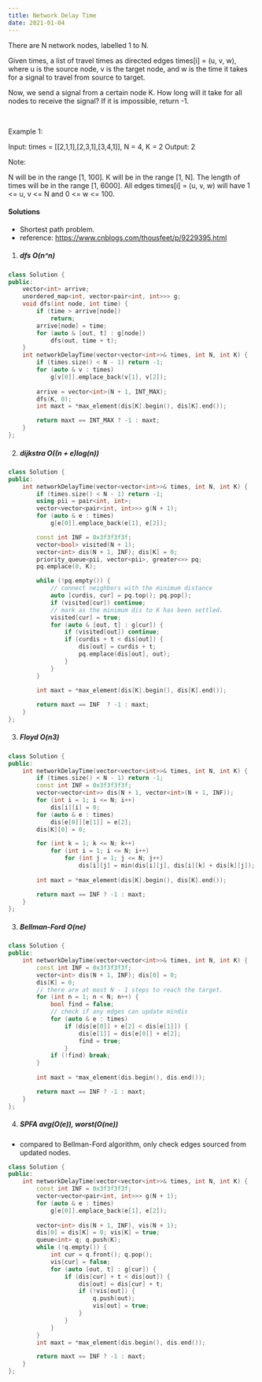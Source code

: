 ```yaml
---
title: Network Delay Time
date: 2021-01-04
---
```

There are N network nodes, labelled 1 to N.

Given times, a list of travel times as directed edges times[i] = (u, v, w), where u is the source node, v is the target node, and w is the time it takes for a signal to travel from source to target.

Now, we send a signal from a certain node K. How long will it take for all nodes to receive the signal? If it is impossible, return -1.

 

Example 1:



Input: times = [[2,1,1],[2,3,1],[3,4,1]], N = 4, K = 2
Output: 2
 

Note:

N will be in the range [1, 100].
K will be in the range [1, N].
The length of times will be in the range [1, 6000].
All edges times[i] = (u, v, w) will have 1 <= u, v <= N and 0 <= w <= 100.

#### Solutions

- Shortest path problem.
- reference: https://www.cnblogs.com/thousfeet/p/9229395.html


1. ##### dfs O(n^n)

```cpp
class Solution {
public:
    vector<int> arrive;
    unordered_map<int, vector<pair<int, int>>> g;
    void dfs(int node, int time) {
        if (time > arrive[node])
            return;
        arrive[node] = time;
        for (auto & [out, t] : g[node])
            dfs(out, time + t);
    }
    int networkDelayTime(vector<vector<int>>& times, int N, int K) {
        if (times.size() < N - 1) return -1;
        for (auto & v : times)
            g[v[0]].emplace_back(v[1], v[2]);
        
        arrive = vector<int>(N + 1, INT_MAX);
        dfs(K, 0);
        int maxt = *max_element(dis[K].begin(), dis[K].end());

        return maxt == INT_MAX ? -1 : maxt;
    }
};
```

2. ##### dijkstra O((n + e)log(n))

```cpp
class Solution {
public:
    int networkDelayTime(vector<vector<int>>& times, int N, int K) {
        if (times.size() < N - 1) return -1;
        using pii = pair<int, int>;
        vector<vector<pair<int, int>>> g(N + 1);
        for (auto & e : times)
            g[e[0]].emplace_back(e[1], e[2]);

        const int INF = 0x3f3f3f3f;
        vector<bool> visited(N + 1);
        vector<int> dis(N + 1, INF); dis[K] = 0;
        priority_queue<pii, vector<pii>, greater<>> pq;
        pq.emplace(0, K);

        while (!pq.empty()) {
            // connect neighbors with the minimum distance
            auto [curdis, cur] = pq.top(); pq.pop();
            if (visited[cur]) continue;
            // mark as the minimum dis to K has been settled.
            visited[cur] = true;
            for (auto & [out, t] : g[cur]) {
                if (visited[out]) continue;
                if (curdis + t < dis[out]) {
                    dis[out] = curdis + t;
                    pq.emplace(dis[out], out);
                }
            }
        }
        
        int maxt = *max_element(dis[K].begin(), dis[K].end());

        return maxt == INF  ? -1 : maxt;
    }
};
```

3. ##### Floyd O(n3)

```cpp
class Solution {
public:
    int networkDelayTime(vector<vector<int>>& times, int N, int K) {
        if (times.size() < N - 1) return -1;
        const int INF = 0x3f3f3f3f;
        vector<vector<int>> dis(N + 1, vector<int>(N + 1, INF));
        for (int i = 1; i <= N; i++)
            dis[i][i] = 0;
        for (auto & e : times)
            dis[e[0]][e[1]] = e[2];
        dis[K][0] = 0;

        for (int k = 1; k <= N; k++)
            for (int i = 1; i <= N; i++)
                for (int j = 1; j <= N; j++)
                    dis[i][j] = min(dis[i][j], dis[i][k] + dis[k][j]);
        
        int maxt = *max_element(dis[K].begin(), dis[K].end());

        return maxt == INF ? -1 : maxt;
    }
};
```

3. ##### Bellman-Ford O(ne)

```cpp
class Solution {
public:
    int networkDelayTime(vector<vector<int>>& times, int N, int K) {
        const int INF = 0x3f3f3f3f;
        vector<int> dis(N + 1, INF); dis[0] = 0;
        dis[K] = 0;
        // there are at most N - 1 steps to reach the target.
        for (int n = 1; n < N; n++) {
            bool find = false;
            // check if any edges can update mindis
            for (auto & e : times)
                if (dis[e[0]] + e[2] < dis[e[1]]) {
                    dis[e[1]] = dis[e[0]] + e[2];
                    find = true;
                }
            if (!find) break;
        }
        
        int maxt = *max_element(dis.begin(), dis.end());

        return maxt == INF ? -1 : maxt;
    }
};
```


4. ##### SPFA avg(O(e)), worst(O(ne))

- compared to Bellman-Ford algorithm, only check edges sourced from updated nodes.

```cpp
class Solution {
public:
    int networkDelayTime(vector<vector<int>>& times, int N, int K) {
        const int INF = 0x3f3f3f3f;
        vector<vector<pair<int, int>>> g(N + 1);
        for (auto & e : times)
            g[e[0]].emplace_back(e[1], e[2]);
        
        vector<int> dis(N + 1, INF), vis(N + 1);
        dis[0] = dis[K] = 0; vis[K] = true;
        queue<int> q; q.push(K);
        while (!q.empty()) {
            int cur = q.front(); q.pop();
            vis[cur] = false;
            for (auto [out, t] : g[cur]) {
                if (dis[cur] + t < dis[out]) {
                    dis[out] = dis[cur] + t;
                    if (!vis[out]) {
                        q.push(out);
                        vis[out] = true;
                    }
                }
            }
        }
        int maxt = *max_element(dis.begin(), dis.end());

        return maxt == INF ? -1 : maxt;
    }
};
```